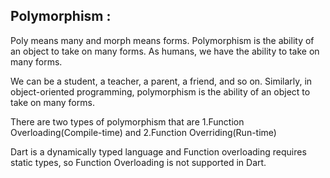 ## Polymorphism :

Poly means many and morph means forms.
Polymorphism is the ability of an object to take on
many forms. As humans, we have the ability to take on many forms.

We can be a student, a teacher, a parent, a friend,
and so on. Similarly, in object-oriented programming,
polymorphism is the ability of an object to take on many forms.

There are two types of polymorphism that are
1.Function Overloading(Compile-time) and
2.Function Overriding(Run-time)

Dart is a dynamically typed language and
Function overloading requires static types, so
Function Overloading is not supported in Dart.
